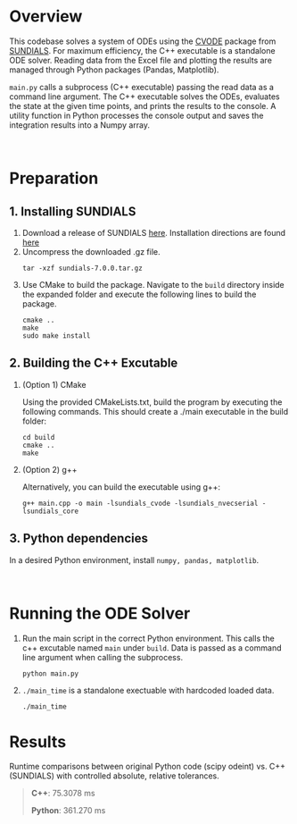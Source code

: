 # Overview
This codebase solves a system of ODEs using the [CVODE](https://sundials.readthedocs.io/en/v6.5.1/cvode/index.html) package from [SUNDIALS](https://sundials.readthedocs.io/en/v6.5.1/index.html). For maximum efficiency, the C++ executable is a standalone ODE solver. Reading data from the Excel file and plotting the results are managed through Python packages (Pandas, Matplotlib).

`main.py` calls a subprocess (C++ executable) passing the read data as a command line argument. The C++ executable solves the ODEs, evaluates the state at the given time points, and prints the results to the console. A utility function in Python processes the console output and saves the integration results into a Numpy array.

<br>

# Preparation
## 1. Installing SUNDIALS
1. Download a release of SUNDIALS [here](https://computing.llnl.gov/projects/sundials/sundials-software). Installation directions are found [here](https://sundials.readthedocs.io/en/v6.5.1/Install_link.html#building-from-the-command-line)
2. Uncompress the downloaded .gz file. 
    ```
    tar -xzf sundials-7.0.0.tar.gz 
    ```
3. Use CMake to build the package. Navigate to the `build` directory inside the expanded folder and execute the following lines to build the package.
    ```
    cmake ..
    make 
    sudo make install
    ```
## 2. Building the C++ Excutable
1. (Option 1) CMake

    Using the provided CMakeLists.txt, build the program by executing the following commands. This should create a ./main executable in the build folder:
    ```
    cd build
    cmake ..
    make
    ```
2. (Option 2) g++

    Alternatively, you can build the executable using g++:
    ```
    g++ main.cpp -o main -lsundials_cvode -lsundials_nvecserial -lsundials_core
    ```

## 3. Python dependencies
In a desired Python environment, install `numpy, pandas, matplotlib`.

<br>

# Running the ODE Solver
1. Run the main script in the correct Python environment. This calls the c++ excutable named `main` under `build`. Data is passed as a command line argument when calling the subprocess.
    ```
    python main.py
    ```
2. `./main_time` is a standalone exectuable with hardcoded loaded data.
    ```
    ./main_time
    ```

# Results
Runtime comparisons between original Python code (scipy odeint) vs. C++ (SUNDIALS) with controlled absolute, relative tolerances.
> **C++**: 75.3078 ms
>
> **Python**:  361.270 ms